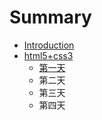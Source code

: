 # Summary

* [Introduction](README.md)
* [html5+css3](chapter1.md)
  * [第一天](chapter1/di-yi-tian.md)
  * 第二天
  * 第三天
  * 第四天

